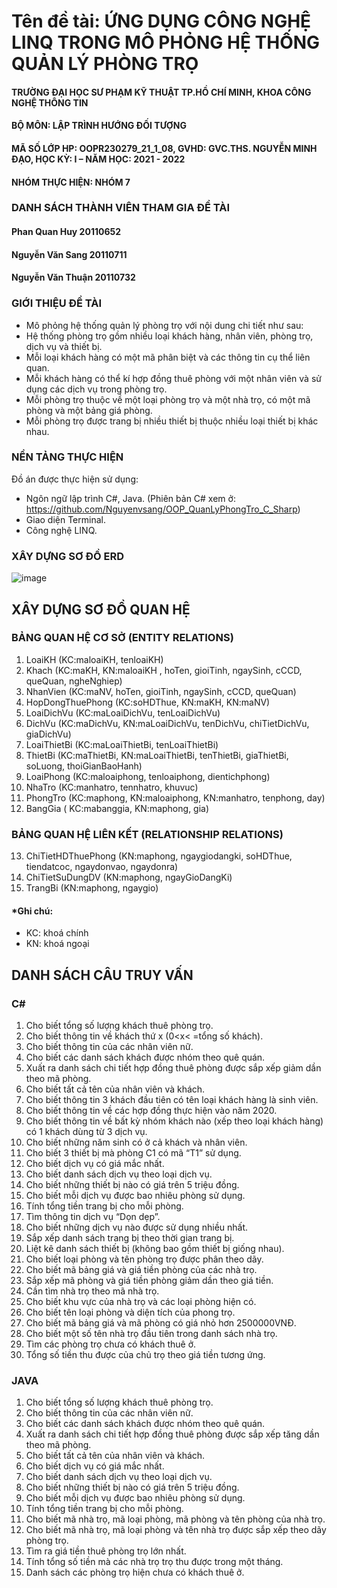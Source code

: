 # Tên đề tài: ỨNG DỤNG CÔNG NGHỆ LINQ TRONG MÔ PHỎNG HỆ THỐNG QUẢN LÝ PHÒNG TRỌ
#### TRƯỜNG ĐẠI HỌC SƯ PHẠM KỸ THUẬT TP.HỒ CHÍ MINH, KHOA CÔNG NGHỆ THÔNG TIN
#### BỘ MÔN: LẬP TRÌNH HƯỚNG ĐỐI TƯỢNG
#### MÃ SỐ LỚP HP: OOPR230279_21_1_08, GVHD: GVC.THS. NGUYỄN MINH ĐẠO, HỌC KỲ: I – NĂM HỌC: 2021 - 2022
#### NHÓM THỰC HIỆN: NHÓM 7
### DANH SÁCH THÀNH VIÊN THAM GIA ĐỀ TÀI
#### Phan Quan Huy	20110652
#### Nguyễn Văn Sang  20110711
#### Nguyễn Văn Thuận	20110732
### GIỚI THIỆU ĐỀ TÀI
- Mô phỏng hệ thống quản lý phòng trọ với nội dung chi tiết như sau:
- Hệ thống phòng trọ gồm nhiều loại khách hàng, nhân viên, phòng trọ, dịch vụ và thiết bị.
- Mỗi loại khách hàng có một mã phân biệt và các thông tin cụ thể liên quan.
- Mỗi khách hàng có thể kí hợp đồng thuê phòng với một nhân viên và sử dụng các dịch vụ trong phòng trọ.
- Mỗi phòng trọ thuộc về một loại phòng trọ và một nhà trọ, có một mã phòng và một bảng giá phòng.
- Mỗi phòng trọ được trang bị nhiều thiết bị thuộc nhiều loại thiết bị khác nhau.
### NỀN TẢNG THỰC HIỆN
Đồ án được thực hiện sử dụng:
-	Ngôn ngữ lập trình C#, Java.
(Phiên bản C# xem ở: https://github.com/Nguyenvsang/OOP_QuanLyPhongTro_C_Sharp)
-	Giao diện Terminal.
-	Công nghệ LINQ.
### XÂY DỰNG SƠ ĐỒ ERD
![image](https://github.com/Nguyenvsang/OOP_QuanLyPhongTro_Java/assets/80632518/a331515d-e798-4f64-a665-912b6933f14d)
## XÂY DỰNG SƠ ĐỒ QUAN HỆ
### BẢNG QUAN HỆ CƠ SỞ (ENTITY RELATIONS)
1.	LoaiKH (KC:maloaiKH, tenloaiKH)
2.	Khach (KC:maKH, KN:maloaiKH , hoTen, gioiTinh, ngaySinh, cCCD, 
queQuan, ngheNghiep)
3.	NhanVien (KC:maNV, hoTen, gioiTinh, ngaySinh, cCCD, queQuan)
4.	HopDongThuePhong (KC:soHDThue, KN:maKH, KN:maNV)
5.	LoaiDichVu (KC:maLoaiDichVu, tenLoaiDichVu)
6.	DichVu (KC:maDichVu, KN:maLoaiDichVu, tenDichVu, chiTietDichVu, giaDichVu)
7.	LoaiThietBi (KC:maLoaiThietBi, tenLoaiThietBi)
8.	ThietBi (KC:maThietBi, KN:maLoaiThietBi, tenThietBi, giaThietBi, soLuong, thoiGianBaoHanh)
9.	LoaiPhong (KC:maloaiphong, tenloaiphong, dientichphong)
10.	NhaTro (KC:manhatro, tennhatro, khuvuc)
11.	PhongTro (KC:maphong, KN:maloaiphong, KN:manhatro, tenphong, day)
12.	BangGia ( KC:mabanggia, KN:maphong, gia)
### BẢNG QUAN HỆ LIÊN KẾT (RELATIONSHIP RELATIONS)
13.	ChiTietHDThuePhong (KN:maphong, ngaygiodangki, soHDThue, tiendatcoc, ngaydonvao, ngaydonra)
14.	ChiTietSuDungDV (KN:maphong, ngayGioDangKi)
15.	TrangBi (KN:maphong, ngaygio)
#### *Ghi chú: 
- KC: khoá chính
- KN: khoá ngoại
## DANH SÁCH CÂU TRUY VẤN
### C#
1.	Cho biết tổng số lượng khách thuê phòng trọ.
2.	Cho biết thông tin về khách thứ x (0<x< =tổng số khách).
3.	Cho biết thông tin của các nhân viên nữ.
4.	Cho biết các danh sách khách được nhóm theo quê quán.
5.	Xuất ra danh sách chi tiết hợp đồng thuê phòng được sắp xếp giảm dần theo mã phòng.
6.	Cho biết tất cả tên của nhân viên và khách.
7.	Cho biết thông tin 3 khách đầu tiên có tên loại khách hàng là sinh viên.
8.	Cho biết thông tin về các hợp đồng thực hiện vào năm 2020.
9.	Cho biết thông tin về bất kỳ nhóm khách nào (xếp theo loại khách hàng) có 1 khách dùng từ 3 dịch vụ.
10.	Cho biết những năm sinh có ở cả khách và nhân viên.
11.	Cho biết 3 thiết bị mà phòng C1 có mã “T1” sử dụng.
12.	Cho biết dịch vụ có giá mắc nhất.
13.	Cho biết danh sách dịch vụ theo loại dịch vụ.
14.	Cho biết những thiết bị nào có giá trên 5 triệu đồng.
15.	Cho biết mỗi dịch vụ được bao nhiêu phòng sử dụng.
16.	Tính tổng tiền trang bị cho mỗi phòng.
17.	Tìm thông tin dịch vụ “Dọn dẹp”.
18.	Cho biết những dịch vụ nào được sử dụng nhiều nhất.
19.	Sắp xếp danh sách trang bị theo thời gian trang bị.
20.	 Liệt kê danh sách thiết bị (không bao gồm thiết bị giống nhau).
21.	Cho biết loại phòng và tên phòng trọ được phân theo dãy.
22.	Cho biết mã bảng giá và giá tiền phòng của các nhà trọ.
23.	Sắp xếp mã phòng và giá tiền phòng giảm dần theo giá tiền.
24.	 Cần tìm nhà trọ theo mã nhà trọ.
25.	 Cho biết khu vực của nhà trọ và các loại phòng hiện có.
26.	Cho biết tên loại phòng và diện tích của phong trọ.
27.	Cho biết mã bảng giá và mã phòng có giá nhỏ hơn 2500000VNĐ.
28.	 Cho biết một số tên nhà trọ đầu tiên trong danh sách nhà trọ.
29.	Tìm các phòng trọ chưa có khách thuê ở.
30.	Tổng số tiền thu được của chủ trọ theo giá tiền tương ứng.
### JAVA
1.	Cho biết tổng số lượng khách thuê phòng trọ.
2.	Cho biết thông tin của các nhân viên nữ.
3.	Cho biết các danh sách khách được nhóm theo quê quán.
4.	Xuất ra danh sách chi tiết hợp đồng thuê phòng được sắp xếp tăng dần theo mã phòng.
5.	Cho biết tất cả tên của nhân viên và khách.
6.	Cho biết dịch vụ có giá mắc nhất.
7.	Cho biết danh sách dịch vụ theo loại dịch vụ.
8.	Cho biết những thiết bị nào có giá trên 5 triệu đồng.
9.	Cho biết mỗi dịch vụ được bao nhiêu phòng sử dụng.
10.	Tính tổng tiền trang bị cho mỗi phòng.
11.	Cho biết mã nhà trọ, mã loại phòng, mã phòng và tên phòng của nhà trọ.
12.	Cho biết mã nhà trọ, mã loại phòng và tên nhà trọ được sắp xếp theo dãy phòng trọ.
13.	Tìm ra giá tiền thuê phòng trọ lớn nhất.
14.	Tính tổng số tiền mà các nhà trọ trọ thu được trong một tháng.
15.	 Danh sách các phòng trọ hiện chưa có  khách thuê ở.
